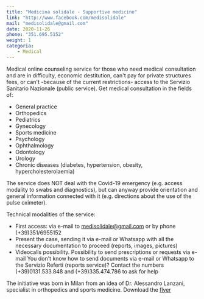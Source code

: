 ```yaml
---
title: "Medicina solidale - Supportive medicine"
link: "http://www.facebook.com/medisolidale"
mail: "medisolidale@gmail.com"
date: 2020-11-26
phone: "351.695.5152"
weight: 1
categoria:
    - Medical
---
```


Medical online counseling service for those who need medical consultation and are in difficulty, economic destitution, can't pay for private structures fees,
or can't -because of the current restrictions- access to the Servizio Sanitario Nazionale (public service). 
Get medical consultation in the fields of:
+ General practice
+ Orthopedics
+ Pediatrics
+ Gynecology
+ Sports medicine
+ Psychology
+ Ophthalmology
+ Odontology
+ Urology
+ Chronic diseases (diabetes, hypertension, obesity, hypercholesterolaemia)

The service does NOT deal with the Covid-19 emergency (e.g. access modality to swabs and diagnostics), but can anyway provide orientation and general
information connected with it (e.g. directions about the use of the pulse oximeter).

Technical modalities of the service:
+ First access: via e-mail to medisolidale@gmail.com or by phone (+39)351/6955152
+ Present the case, sending it via e-mail or Whatsapp with all the necessary documentation to proceed (reports, images, pictures)
+ Videocalls possibility. Possibility to send prescriptions or requests via e-mail
You don't know how to send documents via e-mail or Whatsapp to the Servizio Referti (reports service)? Contact the numbers (+39)0131.533.848 and (+39)335.474.786 to ask for help

The initiative was born in Milan from an idea of Dr. Alessandro Lanzani, specialist in orthopedics and sports medicine.
Download the [flyer](https://covid19alessandria.help//documents/MedicinaSolidale.pdf)

